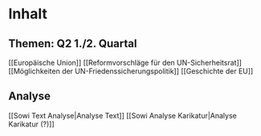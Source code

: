 
Inhalt
===

Themen: Q2 1./2. Quartal
---
[[Europäische Union]]
[[Reformvorschläge für den UN-Sicherheitsrat]]
[[Möglichkeiten der UN-Friedenssicherungspolitik]]
[[Geschichte der EU]]

Analyse
---
[[Sowi Text Analyse|Analyse Text]]
[[Sowi Analyse Karikatur|Analyse Karikatur (?)]]

